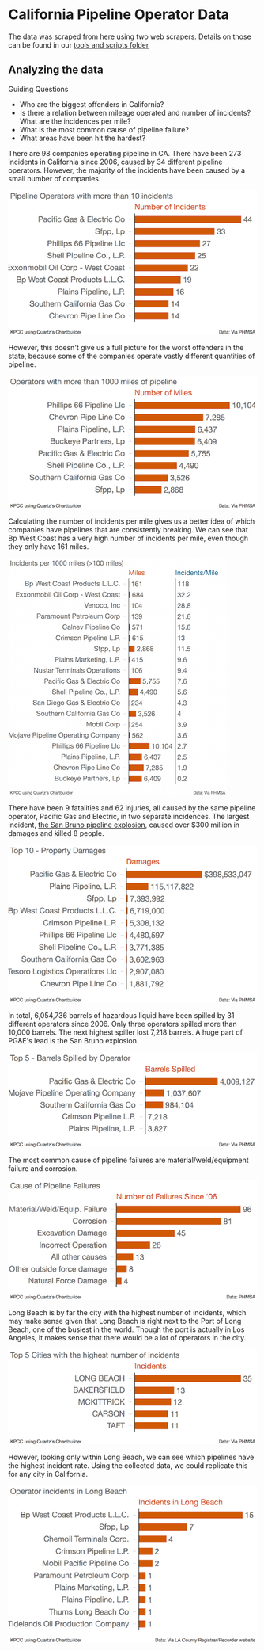 California Pipeline Operator Data 
====================================

The data was scraped from [here](http://primis.phmsa.dot.gov/comm/reports/operator/OperatorListNoJS.html) using two web scrapers. Details on those can be found in our [tools and scripts folder](https://github.com/SCPR/kpcc-data-team/tree/wcraft-dev/tools-and-scripts/pull-california-pipeline-operators)

Analyzing the data 
------------------
Guiding Questions 

* Who are the biggest offenders in California?
* Is there a relation between mileage operated and number of incidents? What are the incidences per mile? 
* What is the most common cause of pipeline failure?
* What areas have been hit the hardest? 

There are 98 companies operating pipeline in CA. There have been 273 incidents in California since 2006, caused by 34 different pipeline operators. However, the majority of the incidents have been caused by a small number of companies.

![](./ca_pipeline_data_results/Pipeline_Operators_with_more_than_10_incidents.png)

However, this doesn't give us a full picture for the worst offenders in the state, because some of the companies operate vastly different quantities of pipeline.

![](./ca_pipeline_data_results/Operators_with_more_than_1000_miles.png)


Calculating the number of incidents per mile gives us a better idea of which companies have pipelines that are consistently breaking. We can see that Bp West Coast has a very high number of incidents per mile, even though they only have 161 miles. 

![](./ca_pipeline_data_results/Incidents_per_1000.png)

There have been 9 fatalities and 62 injuries, all caused by the same pipeline operator, Pacific Gas and Electric, in two separate incidences. The largest incident, [the San Bruno pipeline explosion](http://www.scpr.org/news/2015/04/09/50901/california-regulator-suggests-utility-pg-e-is-too/), caused over $300 million in damages and killed 8 people.

![](./ca_pipeline_data_results/Top_10_-_Property_Damages_Damages__chartbuilder.png)

In total, 6,054,736 barrels of hazardous liquid have been spilled by 31 different operators since 2006. Only three operators spilled more than 10,000 barrels. The next highest spiller lost 7,218 barrels. A huge part of PG&E's lead is the San Bruno explosion.

![](./ca_pipeline_data_results/Top_5_-_Barrels_Spilled_by_Operator_Barrels_Spilled_chartbuilder.png)


The most common cause of pipeline failures are material/weld/equipment failure and corrosion. 

![](./ca_pipeline_data_results/Cause_of_Pipeline_Failures__Number_of_Failures_Since_'06_chartbuilder.png)

Long Beach is by far the city with the highest number of incidents, which may make sense given that Long Beach is right next to the Port of Long Beach, one of the busiest in the world. Though the port is actually in Los Angeles, it makes sense that there would be a lot of operators in the city.

![](./ca_pipeline_data_results/Top_5_Cities_with_the_highest_number_of_incidents_Incidents_chartbuilder.png)

However, looking only within Long Beach, we can see which pipelines have the highest incident rate. Using the collected data, we could replicate this for any city in California. 

![](./ca_pipeline_data_results/Operator_incidents_in_Long_Beach_Incidents_in_Long_Beach_chartbuilder.png)

